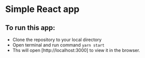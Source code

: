 # Simple React app 

## To run this app:

- Clone the repository to your local directory
- Open terminal and run command `yarn start`
- Ths will open [http://localhost:3000] to view it in the browser. 
